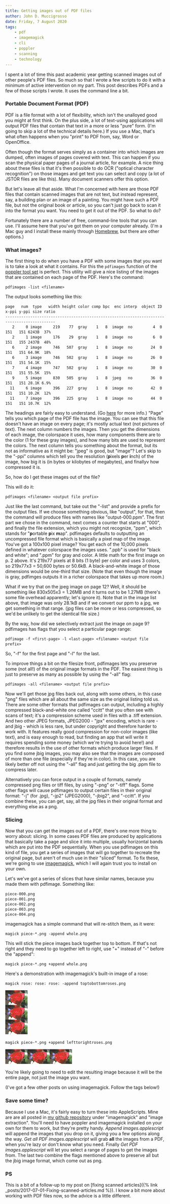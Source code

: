 ```yaml
---
title: Getting images out of PDF files
author: John D. Muccigrosso
date: Friday, 7 August 2020
tags: 
    - pdf
    - imagemagick
    - cli
    - poppler
    - scanning
    - technology
---
```


I spent a lot of time this past academic year getting scanned images out of other people's PDF files. So much so that I wrote a few scripts to do it with a minimum of active intervention on my part. This post describes PDFs and a few of those scripts I wrote. It uses the command line a bit.

### Portable Document Format (PDF)

PDF is a file format with a lot of flexibility, which isn't the unalloyed good you might at first think. On the plus side, a lot of text-using applications will output PDF files that contain that text in a more or less "pure" form. (I'm going to skip a lot of the technical details here.) If you use a Mac, that's what often happens when you "print" to PDF from, say, Word or OpenOffice.

Often though the format serves simply as a container into which images are dumped, often images of pages covered with text. This can happen if you scan the physical paper pages of a journal article, for example. A nice thing about these files is that it's then possible to do OCR ("optical character recognition") on those images and get text you can select and copy (a lot of JSTOR files are like this). Many document scanners offer this option.

But let's leave all that aside. What I'm concerned with here are those PDF files that contain scanned images that are not text, but instead represent, say, a building plan or an image of a painting. You might have such a PDF file, but not the original book or article, so you can't just go back to scan it into the format you want. You need to get it out of the PDF. So what to do?

Fortunately there are a number of free, command-line tools that you can use. I'll assume here that you've got them on your computer already. (I'm a Mac guy and I install these mainly through [Homebrew](https://github.com/Homebrew/brew#homebrew), but there are other options.)

### What images?

The first thing to do when you have a PDF with some images that you want is to take a look at what it contains. For this the `pdfimages` function of the [poppler tool set](https://poppler.freedesktop.org) is perfect. This utility will give a nice listing of the images that are contained on each page of the PDF. Here's the command:

```
pdfimages -list <filename>
```

The output looks something like this:

```
page   num  type   width height color comp bpc  enc interp  object ID x-ppi y-ppi size ratio
--------------------------------------------------------------------------------------------
   2     0 image     219    77  gray    1   8  image  no         4  0   151   151 6243B  37%
   2     1 image     176    29  gray    1   8  image  no         6  0   151   155 2437B  48%
   6     2 image     746   507  gray    1   8  image  no        24  0   151   151 64.9K  18%
   6     3 image     746   502  gray    1   8  image  no        26  0   151   151 54.1K  15%
   7     4 image     747   502  gray    1   8  image  no        30  0   151   151 55.5K  15%
   9     5 image     830   505  gray    1   8  jpeg   no        36  0   151   151 28.1K 6.9%
  11     6 image     396   227  gray    1   8  image  no        42  0   151   151 10.2K  12%
  11     7 image     396   225  gray    1   8  image  no        44  0   151   151 10.7K  12%
```

The headings are fairly easy to understand. (Go [here](https://manpages.debian.org/testing/poppler-utils/pdfimages.1.en.html) for more info.) "Page" tells you which page of the PDF file has the image. You can see that this file doesn't have an image on every page; it's mostly actual text (not pictures of text). The next column numbers the images. Then you get the dimensions of each image, the colorspace it uses, how many components there are to the color (1 for these gray images), and how many bits are used to represent the colors. The next column tells you something about the format, but its not as informative as it might be: "jpeg" is good, but "image"? Let's skip to the "-ppi" columns which tell you the resolution (**p**ixels **p**er **i**nch) of the image, how big it is (in bytes or kilobytes of megabytes), and finallyv how compressed it is.

So, how do I get these images out of the file?

This will do it:

```
pdfimages <filename> <output file prefix>
```

Just like the last command, but take out the "-list" and provide a prefix for the output files. If we choose something obvious, like "output", for that, then the command will produce files with names like "output-000.ppm". The first part we chose in the command, next comes a counter that starts at "000", and finally the file extension, which you might not recognize, "ppm", which stands for "**p**ortable **p**ix **m**ap". pdfimages defaults to outputting an uncompressed file format which is basically a pixel map of the image. You've got a 100x100 pixel image? You get each of the 10,000 pixels defined in whatever colorspace the images uses. ".ppb" is used for "black and white"; and ".ppm" for gray and color. A little math for the first image on p. 2 above. It's 219x77 pixels at 8 bits (1 byte) per color and uses 3 colors, so 219x77x3 = 50,600 bytes or 50.6kB. A black-and-white image of those dimensions would be one-third that size. (Note that even though the image is gray, pdfimges outputs it in a richer colorspace that takes up more room.)

What if we try that on the jpeg image on page 12? Well, it should be something like 830x505x3 = 1.26MB and it turns out to be 1.27MB (there's some file overhead apparently; let's ignore it). Note that in the image list above, that image was only 28.1kB and if we convert our ppm to a jpg, we get something in that range. (jpg files can be more or less compressed, so we'd be unlikely to get the identical file size.)

By the way, how did we selectively extract just the image on page 9? pdfimages has flags that you select a particular page range:

```
pdfimage -f <first-page> -l <last-page> <filename> <output file prefix>
```

So, "-f" for the first page and "-l" for the last. 

To improve things a bit on the filesize front, pdfimages lets you preserve some (not all!) of the original image formats in the PDF. The easiest thing is just to preserve as many as possible by using the "-all" flag:

```
pdfimages -all <filename> <output file prefix>
```

Now we'll get those jpg files back out, along with some others, in this case "png" files which are all about the same size as the original listing told us. There are some other formats that pdfimages can output, including a highly compressed black-and-white one called "ccitt" that you often see with scans of text; it's a compression scheme used in files with a .tiff extension. And two other JPEG formats, JPEG2000 - "jpx" encoding, which is rare - and jbig - which is less rare, but under copyright and therefore harder to work with. It features really good compression for non-color images (like text), and is easy enough to read, but finding an app that will write it requires spending some money (which we're trying to avoid here!) and therefore results in the use of other formats which produce larger files. If you find some jbig images, you may also see that the images are composed of more than one file (especially if they're in color). In this case, you are likely better off not using the "-all" flag and just getting the big .ppm file to compress later.

Alternatively you can force output in a couple of formats, namely compressed png files or tiff files, by using "-png" or "-tiff" flags. Some other flags will cause pdfimages to output certain files in their original format: "-j" (for .jpg), "-jp2" (JPEG2000), "-jbig2", and "-ccitt". If you combine these, you can get, say, all the jpg files in their original format and everything else as a png.

### Slicing

Now that you can get the images out of a PDF, there's one more thing to worry about: slicing. In some cases PDF files are produced by applications that basically take a page and slice it into multiple, usually horizontal bands which are put into the PDF sequentially. When you use pdfimages on this kind of file, you get a series of images that will go together to recreate the original page, but aren't of much use in their "sliced" format. To fix these, we're going to use [imagemagick](http://imagemagick.org), which I will again trust you to install on your own. 

Let's we've got a series of slices that have similar names, because you made them with pdfimage. Something like:

```
piece-000.png
piece-001.png
piece-002.png
piece-003.png
piece-004.png
```

imagemagick has a simple command that will re-stitch them, as it were:

```
magick piece-*.png -append whole.png
```

This will stick the piece images back together top to bottom. If that's not right and they need to go together left to right, use "+" instead of "-" before the "append":

```
magick piece-*.png +append whole.png
```

Here's a demonstration with imagemagick's built-in image of a rose:

```
magick rose: rose: rose: -append toptobottomroses.png
```

![top to bottom roses](/images/toptobottomroses.png)

```
magick piece-*.png +append lefttorightroses.png
```

![left to right roses](/images/lefttorightroses.png)

You're likely going to need to edit the resulting image because it will be the entire page, not just the image you want.

(I've got a few other posts on using imagemagick. Follow the tags below!)

### Save some time?

Because I use a Mac, it's fairly easy to turn these into AppleScripts. Mine are are all posted in [my github repository](https://github.com/Jmuccigr/AppleScripts/) under "imagemagick" and "image extraction". You'll need to have poppler and imagemagick installed on your own for them to work, but they're pretty handy. *Append images.applescript* will append the images that you drop on it, giving you a few options along the way. *Get all PDF images.applescript* will grab **all** the images from a PDF, when you're lazy or don't know what you need. Finally *Get PDF images.applescript* will let you select a range of pages to get the images from. The last two combine the flags mentioned above to preserve all but the jbig image format, which come out as png.

### PS

This is a bit of a follow-up to my post on [fixing scanned articles]({% link _posts/2017-07-01-Fixing-scanned-articles.md %}). I know a bit more about working with PDF files now, so the advice is a little different.
